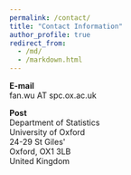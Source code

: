 ```yaml
---
permalink: /contact/
title: "Contact Information"
author_profile: true
redirect_from: 
  - /md/
  - /markdown.html
---
```

<b>E-mail</b><br/>
fan.wu AT spc.ox.ac.uk

<b>Post</b><br/>
Department of Statistics<br/>
University of Oxford<br/>
24-29 St Giles'<br/>
Oxford, OX1 3LB<br/>
United Kingdom
